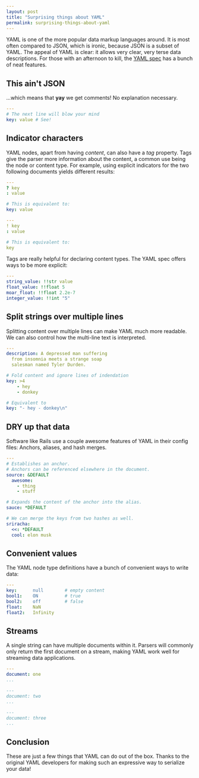 ```yaml
---
layout: post
title: "Surprising things about YAML"
permalink: surprising-things-about-yaml
---
```


YAML is one of the more popular data markup languages around. It is most often compared to JSON, which is ironic, because JSON is a subset of YAML. The appeal of YAML is clear: it allows very clear, very terse data descriptions. For those with an afternoon to kill, the [YAML spec][spec] has a bunch of neat features.

## This ain't JSON

...which means that **yay** we get comments! No explanation necessary.

```yaml
---
# The next line will blow your mind
key: value # See!
```

## Indicator characters

YAML nodes, apart from having _content_, can also have a _tag_ property. Tags give the parser more information about the content, a common use being the node or content type. For example, using explicit indicators for the two following documents yields different results:

```yaml
---
? key
: value

# This is equivalent to:
key: value
```

```yaml
---
! key
: value

# This is equivalent to:
key
```

Tags are really helpful for declaring content types. The YAML spec offers ways to be more explicit:

```yaml
---
string_value: !!str value
float_value: !!float 5
moar_float: !!float 2.2e-7
integer_value: !!int "5"
```

## Split strings over multiple lines

Splitting content over multiple lines can make YAML much more readable. We can also control how the multi-line text is interpreted.

```yaml
---
description: A depressed man suffering
  from insomnia meets a strange soap
  salesman named Tyler Durden.

# Fold content and ignore lines of indendation
key: >4
    - hey
    - donkey

# Equivalent to
key: "- hey - donkey\n"
```

## DRY up that data

Software like Rails use a couple awesome features of YAML in their config files: Anchors, aliases, and hash merges.

```yaml
---
# Establishes an anchor.
# Anchors can be referenced elsewhere in the document.
source: &DEFAULT
  awesome:
    - thing
    - stuff

# Expands the content of the anchor into the alias.
sauce: *DEFAULT

# We can merge the keys from two hashes as well.
sriracha:
  <<: *DEFAULT
  cool: elon musk
```

## Convenient values

The YAML node type definitions have a bunch of convenient ways to write data:

```yaml
---
key:      null        # empty content
bool1:    ON          # true
bool2:    off         # false
float:    NaN
float2:   Infinity
```

## Streams

A single string can have multiple documents within it. Parsers will commonly only return the first document on a stream, making YAML work well for streaming data applications.

```yaml
---
document: one
...

---
document: two
...

---
document: three
...
```

## Conclusion

These are just a few things that YAML can do out of the box. Thanks to the original YAML developers for making such an expressive way to serialize your data!


[spec]: http://www.yaml.org/spec/1.2/spec.html


